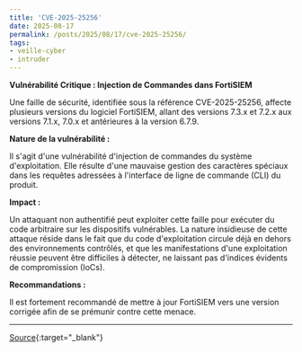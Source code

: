```yaml
---
title: 'CVE-2025-25256'
date: 2025-08-17
permalink: /posts/2025/08/17/cve-2025-25256/
tags:
- veille-cyber
- intruder
---
```

**Vulnérabilité Critique : Injection de Commandes dans FortiSIEM**

Une faille de sécurité, identifiée sous la référence CVE-2025-25256, affecte plusieurs versions du logiciel FortiSIEM, allant des versions 7.3.x et 7.2.x aux versions 7.1.x, 7.0.x et antérieures à la version 6.7.9.

**Nature de la vulnérabilité :**

Il s'agit d'une vulnérabilité d'injection de commandes du système d'exploitation. Elle résulte d'une mauvaise gestion des caractères spéciaux dans les requêtes adressées à l'interface de ligne de commande (CLI) du produit.

**Impact :**

Un attaquant non authentifié peut exploiter cette faille pour exécuter du code arbitraire sur les dispositifs vulnérables. La nature insidieuse de cette attaque réside dans le fait que du code d'exploitation circule déjà en dehors des environnements contrôlés, et que les manifestations d'une exploitation réussie peuvent être difficiles à détecter, ne laissant pas d'indices évidents de compromission (IoCs).

**Recommandations :**

Il est fortement recommandé de mettre à jour FortiSIEM vers une version corrigée afin de se prémunir contre cette menace.

---
[Source](https://cvemon.intruder.io/cves/CVE-2025-25256){:target="_blank"}
